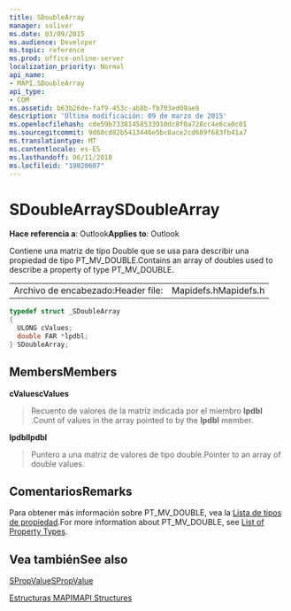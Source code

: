 ```yaml
---
title: SDoubleArray
manager: soliver
ms.date: 03/09/2015
ms.audience: Developer
ms.topic: reference
ms.prod: office-online-server
localization_priority: Normal
api_name:
- MAPI.SDoubleArray
api_type:
- COM
ms.assetid: b63b26de-faf9-453c-ab8b-fb703ed09ae8
description: 'Última modificación: 09 de marzo de 2015'
ms.openlocfilehash: cde59b73381458533910dc8f0a728cc4e6ca0c01
ms.sourcegitcommit: 9d60cd82b5413446e5bc8ace2cd689f683fb41a7
ms.translationtype: MT
ms.contentlocale: es-ES
ms.lasthandoff: 06/11/2018
ms.locfileid: "19820607"
---
```

# <a name="sdoublearray"></a><span data-ttu-id="f0808-103">SDoubleArray</span><span class="sxs-lookup"><span data-stu-id="f0808-103">SDoubleArray</span></span>

  
  
<span data-ttu-id="f0808-104">**Hace referencia a**: Outlook</span><span class="sxs-lookup"><span data-stu-id="f0808-104">**Applies to**: Outlook</span></span> 
  
<span data-ttu-id="f0808-105">Contiene una matriz de tipo Double que se usa para describir una propiedad de tipo PT_MV_DOUBLE.</span><span class="sxs-lookup"><span data-stu-id="f0808-105">Contains an array of doubles used to describe a property of type PT_MV_DOUBLE.</span></span>
  
|||
|:-----|:-----|
|<span data-ttu-id="f0808-106">Archivo de encabezado:</span><span class="sxs-lookup"><span data-stu-id="f0808-106">Header file:</span></span>  <br/> |<span data-ttu-id="f0808-107">Mapidefs.h</span><span class="sxs-lookup"><span data-stu-id="f0808-107">Mapidefs.h</span></span>  <br/> |
   
```cpp
typedef struct _SDoubleArray
{
  ULONG cValues;
  double FAR *lpdbl;
} SDoubleArray;

```

## <a name="members"></a><span data-ttu-id="f0808-108">Members</span><span class="sxs-lookup"><span data-stu-id="f0808-108">Members</span></span>

 <span data-ttu-id="f0808-109">**cValues**</span><span class="sxs-lookup"><span data-stu-id="f0808-109">**cValues**</span></span>
  
> <span data-ttu-id="f0808-110">Recuento de valores de la matriz indicada por el miembro **lpdbl** .</span><span class="sxs-lookup"><span data-stu-id="f0808-110">Count of values in the array pointed to by the **lpdbl** member.</span></span> 
    
 <span data-ttu-id="f0808-111">**lpdbl**</span><span class="sxs-lookup"><span data-stu-id="f0808-111">**lpdbl**</span></span>
  
> <span data-ttu-id="f0808-112">Puntero a una matriz de valores de tipo double.</span><span class="sxs-lookup"><span data-stu-id="f0808-112">Pointer to an array of double values.</span></span>
    
## <a name="remarks"></a><span data-ttu-id="f0808-113">Comentarios</span><span class="sxs-lookup"><span data-stu-id="f0808-113">Remarks</span></span>

<span data-ttu-id="f0808-114">Para obtener más información sobre PT_MV_DOUBLE, vea la [Lista de tipos de propiedad](property-types.md).</span><span class="sxs-lookup"><span data-stu-id="f0808-114">For more information about PT_MV_DOUBLE, see [List of Property Types](property-types.md).</span></span>
  
## <a name="see-also"></a><span data-ttu-id="f0808-115">Vea también</span><span class="sxs-lookup"><span data-stu-id="f0808-115">See also</span></span>



[<span data-ttu-id="f0808-116">SPropValue</span><span class="sxs-lookup"><span data-stu-id="f0808-116">SPropValue</span></span>](spropvalue.md)


[<span data-ttu-id="f0808-117">Estructuras MAPI</span><span class="sxs-lookup"><span data-stu-id="f0808-117">MAPI Structures</span></span>](mapi-structures.md)

